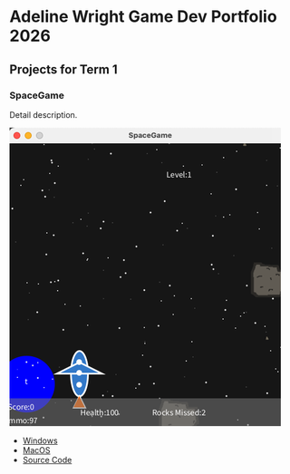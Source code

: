 # Adeline Wright Game Dev Portfolio 2026

## Projects for Term 1

### SpaceGame

Detail description.

![Running Game](https://github.com/Adelinew50/portfolio/blob/main/images/spacegame01.png?raw=true)

* [Windows](https://github.com/Adelinew50/portfolio/blob/main/src/windows-amd64.zip)
* [MacOS](https://github.com/Adelinew50/portfolio/blob/main/src/SpaceGame/macos-aarch64.zip)
* [Source Code](https://github.com/Adelinew50/portfolio/blob/main/images/spacegame01.png?raw=true)
